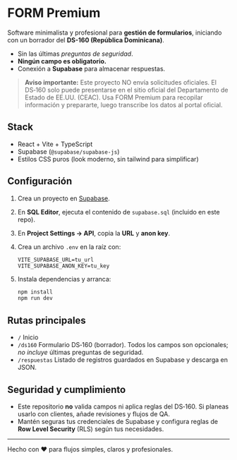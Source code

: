 # FORM Premium

Software minimalista y profesional para **gestión de formularios**, iniciando con un borrador del **DS-160 (República Dominicana)**.
- Sin las últimas *preguntas de seguridad*.
- **Ningún campo es obligatorio.**
- Conexión a **Supabase** para almacenar respuestas.

> **Aviso importante:** Este proyecto NO envía solicitudes oficiales. El DS‑160 solo puede presentarse en el sitio oficial del Departamento de Estado de EE.UU. (CEAC). Usa FORM Premium para recopilar información y prepararte, luego transcribe los datos al portal oficial.

## Stack
- React + Vite + TypeScript
- Supabase (`@supabase/supabase-js`)
- Estilos CSS puros (look moderno, sin tailwind para simplificar)

## Configuración
1. Crea un proyecto en [Supabase](https://supabase.com/).
2. En **SQL Editor**, ejecuta el contenido de `supabase.sql` (incluido en este repo).
3. En **Project Settings → API**, copia la **URL** y **anon key**.
4. Crea un archivo `.env` en la raíz con:

   ```env
   VITE_SUPABASE_URL=tu_url
   VITE_SUPABASE_ANON_KEY=tu_key
   ```

5. Instala dependencias y arranca:

   ```bash
   npm install
   npm run dev
   ```

## Rutas principales
- `/` Inicio
- `/ds160` Formulario DS‑160 (borrador). Todos los campos son opcionales; *no incluye* últimas preguntas de seguridad.
- `/respuestas` Listado de registros guardados en Supabase y descarga en JSON.

## Seguridad y cumplimiento
- Este repositorio **no** valida campos ni aplica reglas del DS‑160. Si planeas usarlo con clientes, añade revisiones y flujos de QA.
- Mantén seguras tus credenciales de Supabase y configura reglas de **Row Level Security** (RLS) según tus necesidades.

---
Hecho con ❤️ para flujos simples, claros y profesionales.
